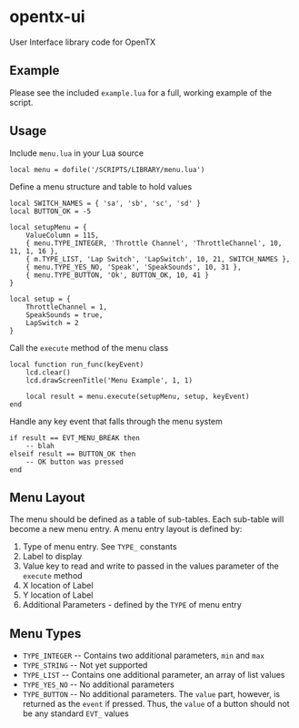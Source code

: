 # opentx-ui

User Interface library code for OpenTX

## Example

Please see the included `example.lua` for a full, working example of the script.

## Usage

Include `menu.lua` in your Lua source

```
local menu = dofile('/SCRIPTS/LIBRARY/menu.lua')
```

Define a menu structure and table to hold values

```
local SWITCH_NAMES = { 'sa', 'sb', 'sc', 'sd' }
local BUTTON_OK = -5

local setupMenu = {
	ValueColumn = 115,
	{ menu.TYPE_INTEGER, 'Throttle Channel', 'ThrottleChannel', 10, 11, 1, 16 },
	{ m.TYPE_LIST, 'Lap Switch', 'LapSwitch', 10, 21, SWITCH_NAMES },
	{ menu.TYPE_YES_NO, 'Speak', 'SpeakSounds', 10, 31 },
	{ menu.TYPE_BUTTON, 'Ok', BUTTON_OK, 10, 41 }
}

local setup = {
	ThrottleChannel = 1,
	SpeakSounds = true,
	LapSwitch = 2
}
```

Call the `execute` method of the menu class

```
local function run_func(keyEvent)
	lcd.clear()
	lcd.drawScreenTitle('Menu Example', 1, 1)

	local result = menu.execute(setupMenu, setup, keyEvent)
end
```

Handle any key event that falls through the menu system

```
if result == EVT_MENU_BREAK then
	-- blah
elseif result == BUTTON_OK then
	-- OK button was pressed
end
```

## Menu Layout

The menu should be defined as a table of sub-tables. Each sub-table will become a new
menu entry. A menu entry layout is defined by:

1. Type of menu entry. See `TYPE_` constants
2. Label to display
3. Value key to read and write to passed in the values parameter of the `execute` method
4. X location of Label
5. Y location of Label
6. Additional Parameters - defined by the `TYPE` of menu entry

## Menu Types

* `TYPE_INTEGER` -- Contains two additional parameters, `min` and `max`
* `TYPE_STRING` -- Not yet supported
* `TYPE_LIST` -- Contains one additional parameter, an array of list values
* `TYPE_YES_NO` -- No additional parameters
* `TYPE_BUTTON` -- No additional parameters. The `value` part, however, is returned as
  the `event` if pressed. Thus, the `value` of a button should not be any standard `EVT_` values

